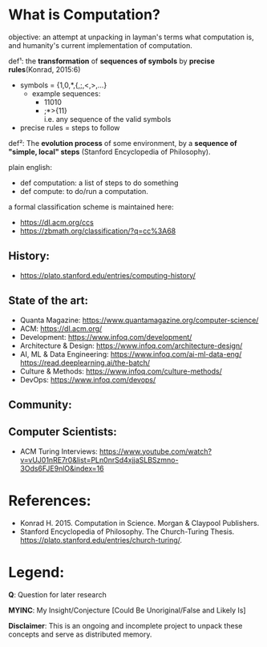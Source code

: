 # What is Computation?

objective: an attempt at unpacking in layman's terms what computation is, and humanity's current implementation of computation.

def¹: the **transformation** of **sequences of symbols** by **precise rules**(Konrad, 2015:6)

- symbols = {1,0,\*,{,;,<,>,...}
  - example sequences:
    - 11010
    - ;\*>{11}  
      i.e. any sequence of the valid symbols
- precise rules = steps to follow


def²: The **evolution process** of some environment, by a **sequence of "simple, local" steps** (Stanford Encyclopedia of Philosophy).

plain english:
- def computation: a list of steps to do something
- def compute: to do/run a computation.

a formal classification scheme is maintained here: 
- https://dl.acm.org/ccs
- https://zbmath.org/classification/?q=cc%3A68

    
## History:
- https://plato.stanford.edu/entries/computing-history/

## State of the art:
- Quanta Magazine: https://www.quantamagazine.org/computer-science/
- ACM: https://dl.acm.org/
- Development: https://www.infoq.com/development/
- Architecture & Design: https://www.infoq.com/architecture-design/
- AI, ML & Data Engineering: 
    https://www.infoq.com/ai-ml-data-eng/
    https://read.deeplearning.ai/the-batch/
- Culture & Methods: 
    https://www.infoq.com/culture-methods/
- DevOps: https://www.infoq.com/devops/

## Community:

## Computer Scientists:
- ACM Turing Interviews: https://www.youtube.com/watch?v=vUJ01nRE7r0&list=PLn0nrSd4xjjaSLBSzmno-3Ods6FJE9nlO&index=16

# References:
- Konrad H. 2015. Computation in Science. Morgan & Claypool Publishers.
- Stanford Encyclopedia of Philosophy. The Church-Turing Thesis. https://plato.stanford.edu/entries/church-turing/.

# Legend:
**Q**: Question for later research

**MYINC**: My Insight/Conjecture [Could Be Unoriginal/False and Likely Is]


**Disclaimer**: This is an ongoing and incomplete project to unpack these concepts and serve as distributed memory.